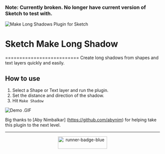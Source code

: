 ### **Note:** Currently broken. No longer have current version of Sketch to test with.

![Make Long Shadows Plugin for Sketch](splash.jpg)

# Sketch Make Long Shadow
==========================
Create long shadows from shapes and text layers quickly and easily.

## How to use

1. Select a Shape or Text layer and run the plugin.
2. Set the distance and direction of the shadow.
3. Hit `Make Shadow`

![Demo .GIF](demo.gif)

Big thanks to [Aby Nimbalkar] (https://github.com/abynim) for helping take this plugin to the next level.

---
<p align="center"><a href="http://bit.ly/SketchRunnerWebsite"><img height="40" width="160" src="http://sketchrunner.com/img/badge_blue.png" alt="runner-badge-blue"></a></p>
